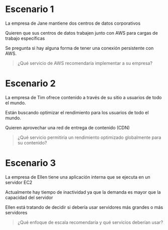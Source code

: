 # Escenario 1

La empresa de Jane mantiene dos centros de datos corporativos

Quieren que sus centros de datos trabajen junto con AWS para cargas de trabajo específicas

Se pregunta si hay alguna forma de tener una conexión persistente con AWS.

> ¿Qué servicio de AWS recomendaría implementar a su empresa?

# Escenario 2

La empresa de Tim ofrece contenido a través de su sitio a usuarios de todo el mundo.

Están buscando optimizar el rendimiento para los usuarios de todo el mundo.

Quieren aprovechar una red de entrega de contenido (CDN)

> ¿Qué servicio permitiría un rendimiento optimizado globalmente para su contenido?


# Escenario 3

La empresa de Ellen tiene una aplicación interna que se ejecuta en un servidor EC2

Actualmente hay tiempo de inactividad ya que la demanda es mayor que la capacidad del servidor

Ellen está tratando de decidir si debería usar servidores más grandes o más servidores

> ¿Qué enfoque de escala recomendaría y qué servicios deberían usar?
